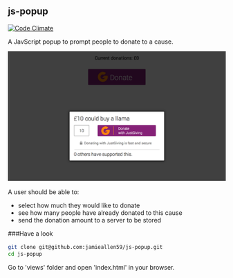js-popup
--------

[![Code Climate](https://codeclimate.com/github/jamieallen59/js-popup/badges/gpa.svg)](https://codeclimate.com/github/jamieallen59/js-popup)

A JavScript popup to prompt people to donate to a cause.

![](assets/images/screenshot.png)

A user should be able to:
- select how much they would like to donate
- see how many people have already donated to this cause
- send the donation amount to a server to be stored

###Have a look
```sh
git clone git@github.com:jamieallen59/js-popup.git
cd js-popup
```
Go to 'views' folder and open 'index.html' in your browser.

